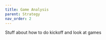 ```yaml
---
title: Game Analysis
parent: Strategy 
nav_order: 2
---
```


Stuff about how to do kickoff and look at games